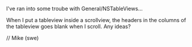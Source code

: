 I've ran into some troube with General/NSTableViews...

When I put a tableview inside a scrollview, the headers in the columns of the tableview goes blank when I scroll. Any ideas?

// Mike (swe)